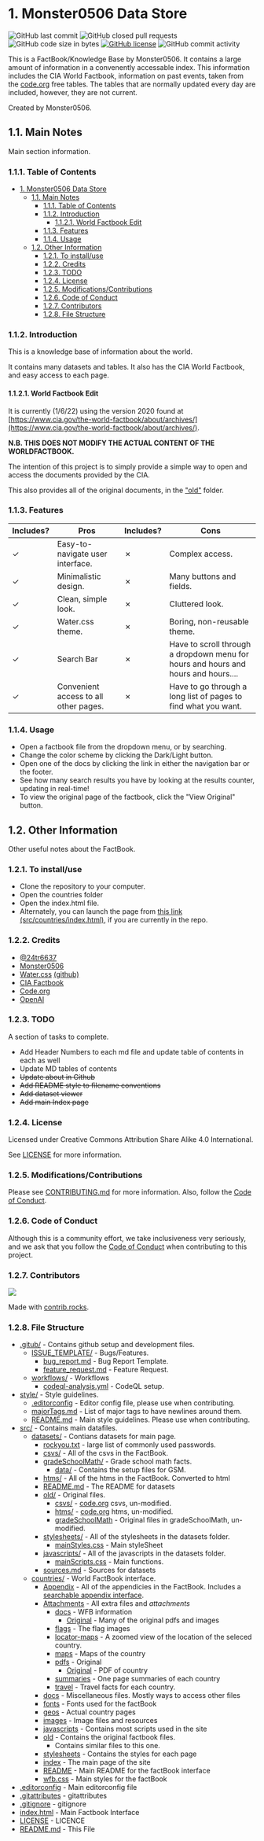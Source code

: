 # 1. Monster0506 Data Store

![GitHub last commit](https://img.shields.io/github/last-commit/monster0506/factBook)
![GitHub closed pull requests](https://img.shields.io/github/issues-pr-closed-raw/monster0506/factBook)
![GitHub code size in bytes](https://img.shields.io/github/languages/code-size/monster0506/factBook)
[![GitHub license](https://img.shields.io/github/license/monster0506/factBook)](https://github.com/Monster0506/factBook/blob/master/LICENSE)
![GitHub commit activity](https://img.shields.io/github/commit-activity/y/monster0506/factbook)

This is a FactBook/Knowledge Base by Monster0506. It contains a large amount of information in a convenently accessable index. This information includes the CIA World Factbook, information on past events, taken from the [code.org](code.org) free tables. The tables that are normally updated every day are included, however, they are not current.

Created by Monster0506.

## 1.1. Main Notes

Main section information.

### 1.1.1. Table of Contents

- [1. Monster0506 Data Store](#1-monster0506-data-store)
  - [1.1. Main Notes](#11-main-notes)
    - [1.1.1. Table of Contents](#111-table-of-contents)
    - [1.1.2. Introduction](#112-introduction)
      - [1.1.2.1. World Factbook Edit](#1121-world-factbook-edit)
    - [1.1.3. Features](#113-features)
    - [1.1.4. Usage](#114-usage)
  - [1.2. Other Information](#12-other-information)
    - [1.2.1. To install/use](#121-to-installuse)
    - [1.2.2. Credits](#122-credits)
    - [1.2.3. TODO](#123-todo)
    - [1.2.4. License](#124-license)
    - [1.2.5. Modifications/Contributions](#125-modificationscontributions)
    - [1.2.6. Code of Conduct](#126-code-of-conduct)
    - [1.2.7. Contributors](#127-contributors)
    - [1.2.8. File Structure](#128-file-structure)

### 1.1.2. Introduction

This is a knowledge base of information about the world.

It contains many datasets and tables. It also has the CIA World Factbook, and easy access to each page.

#### 1.1.2.1. World Factbook Edit

It is currently (1/6/22) using the version 2020 found at
[https://www.cia.gov/the-world-factbook/about/archives/](https://www.cia.gov/the-world-factbook/about/archives/).

__N.B. THIS DOES NOT MODIFY THE ACTUAL CONTENT OF THE WORLDFACTBOOK.__

The intention of this project is to simply provide a simple way to open and access the documents provided by the CIA.

This also provides all of the original documents, in the ["old"](src/countries/old/) folder.

### 1.1.3. Features

| Includes?      | Pros  |             Includes?          | Cons  |
|--- |--- |---                     |--- |
|✓   | Easy-to-navigate user interface.  |✗  | Complex access.  |
|✓   | Minimalistic design.           |✗  | Many buttons and fields.  |
|✓   | Clean, simple look.               |✗  | Cluttered look.  |
|✓   | Water.css theme.                  |✗  | Boring, non-reusable theme.  |
|✓   | Search Bar                       |✗  | Have to scroll through a dropdown  menu for hours and hours and hours and hours....  |
|✓      | Convenient access to all other pages. |✗ | Have to go through a long list of pages to find what you want.  |

### 1.1.4. Usage

- Open a factbook file from the dropdown menu, or by searching.
- Change the color scheme by clicking the Dark/Light button.
- Open one of the docs by clicking the link in either the navigation bar or the footer.
- See how many search results you have by looking at the results counter, updating in real-time!
- To view the original page of the factbook, click the "View Original" button.

## 1.2. Other Information

Other useful notes about the FactBook.

### 1.2.1. To install/use

- Clone the repository to your computer.
- Open the countries folder
- Open the index.html file.
- Alternately, you can launch the page from [this link (src/countries/index.html)](src/index.html), if you are currently in the repo.

### 1.2.2. Credits

- [@24tr6637](https://github.com/24tr6637)
- [Monster0506](https://github.com/Monster0506)
- [Water.css](https://watercss.kognise.dev) [(github)](https://github.com/kognise/water.css)
- [CIA Factbook](https://www.cia.gov/the-world-factbook)
- [Code.org](https://code.org)
- [OpenAI](https://openai.com)

### 1.2.3. TODO

A section of tasks to complete.

- Add Header Numbers to each md file and update table of contents in each as well
- Update MD tables of contents
- ~~Update about in Github~~
- ~~Add README style to filename conventions~~
- ~~Add dataset viewer~~
- ~~Add main Index page~~

### 1.2.4. License

Licensed under Creative Commons Attribution Share Alike 4.0 International.

See [LICENSE](LICENSE) for more information.

### 1.2.5. Modifications/Contributions

Please see [CONTRIBUTING.md](CONTRIBUTING.md) for more information. Also, follow the
[Code of Conduct](#125-code-of-conduct).

### 1.2.6. Code of Conduct

Although this is a community effort, we take inclusiveness very seriously, and we ask that you follow the
[Code of Conduct](CODE_OF_CONDUCT.md) when contributing to this project.

### 1.2.7. Contributors

[<img src="https://contrib.rocks/image?repo=monster0506/factBook" />](https://github.com/monster0506/factBook/graphs/contributors)

Made with [contrib.rocks](https://contrib.rocks).

### 1.2.8. File Structure

- [.gitub/](.github/) - Contains github setup and development files.
  - [ISSUE_TEMPLATE/](.github/ISSUE_TEMPLATE/) - Bugs/Features.
    - [bug_report.md](.github/ISSUE_TEMPLATE/bug_report.md) - Bug Report Template.
    - [feature_request.md](.github/ISSUE_TEMPLATE/feature_request.md) - Feature Request.
  - [workflows/](.github/workflows/) - Workflows
    - [codeql-analysis.yml](.github/workflows/codeql-analysis.yml) - CodeQL setup.
- [style/](style/) - Style guidelines.
  - [.editorconfig](style/.editorconfig) - Editor config file, please use when contributing.
  - [majorTags.md](style/majorTags.md) - List of major tags to have newlines around them.
  - [README.md](style/README.md) - Main style guidelines. Please use when contributing.
- [src/](src/) - Contains main datafiles.
  - [datasets/](src/datasets/) - Contians datasets for main page.
    - [rockyou.txt](src/datasets/rockyou.txt) - large list of commonly used passwords.
    - [csvs/](src/datasets/csvs/) - All of the csvs in the FactBook.
    - [gradeSchoolMath/](src/datasets/gradeSchoolMath/) - Grade school math facts.
      - [data/](src/datasets/gradeSchoolMath/data) - Contains the setup files for GSM.
    - [htms/](src/datasets/htms/) - All of the htms in the FactBook. Converted to html
    - [README.md](src/datasets/README.md) - The README for datasets
    - [old/](src/datasets/old/) - Original files.
      - [csvs/](src/datasets/old/csvs/) - [code.org](https://code.org) csvs, un-modified.
      - [htms/](src/datasets/old/htms/) - [code.org](https://code.org) htms, un-modified.
      - [gradeSchoolMath](src/datasets/old/) - Original files in gradeSchoolMath, un-modified.
    - [stylesheets/](src/datasets/stylesheets/) - All of the stylesheets in the datasets folder.
      - [mainStyles.css](src/datasets/stylesheets/mainStyles.css) - Main styleSheet
    - [javascripts/](src/datasets/javascripts/) - All of the javascripts in the datasets folder.
      - [mainScripts.css](src/datasets/javascripts/mainScripts.js) - Main functions.
    - [sources.md](src/datasets/sources.md) - Sources for datasets
  - [countries/](src/countries/) - World FactBook interface.
    - [Appendix](src/countries/appendix/) - All of the appendicies in the FactBook. Includes a [searchable appendix interface](src/countries/appendix/index.html).
    - [Attachments](src/countries/attachments/) -  All extra files and *attachments*
      - [docs](src/countries/attachments/docs) -  WFB information
        - [Original](src/countries/attachments/docs/original) -  Many of the original pdfs and images
      - [flags](src/countries/attachments/flags) -  The flag images
      - [locator-maps](src/countries/attachments/locator-maps) - A zoomed view of the location of the seleced country.
      - [maps](src/countries/attachments/maps) - Maps of the country
      - [pdfs](src/countries/attachments/pdfs) - Original
        - [Original](src/countries/attachments/pdfs/original) - PDF of country
      - [summaries](src/countries/attachments/) - One page summaries of each country
      - [travel](src/countries/attachments/) - Travel facts for each country.
    - [docs](src/countries/docs/) - Miscellaneous files. Mostly ways to access other files
    - [fonts](src/countries/fonts/) - Fonts used for the factBook
    - [geos](src/countries/geos/) - Actual country pages
    - [images](src/countries/images/) - Image files and resources
    - [javascripts](src/countries/javascripts/) - Contains most scripts used in the site
    - [old](src/countries/old/) - Contains the original factbook files.
      - Contains similar files to this one.
    - [stylesheets](src/countries/stylesheets/) - Contains the styles for each page
    - [index](src/countries/index.html) - The main page of the site
    - [README](src/countries/README.md) - Main README for the factBook interface
    - [wfb.css](src/countries/wfb.css) - Main styles for the factBook
- [.editorconfig](.editorconfig) - Main editorconfig file
- [.gitattributes](.gitattributes) - gitattributes
- [.gitignore](.gitignore) - gitignore
- [index.html](index.html) - Main Factbook Interface
- [LICENSE](LICENSE) - LICENCE
- [README.md](#1-monster0506-data-store) - This File

